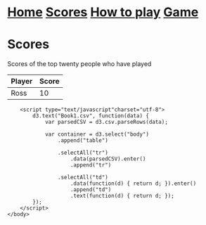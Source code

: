 <html>
<h1> <a href="https://hydra19.github.io/Hydra19.github.io/README.html">Home</a> <a href="https://hydra19.github.io/Hydra19.github.io/Scores.html">Scores</a> <a href="https://hydra19.github.io/Hydra19.github.io/howToPlay.html">How to play</a> <a href="https://hydra19.github.io/Hydra19.github.io/Game.html">Game</a> </h1>

<h1> Scores </h1>

Scores of the top twenty people who have played

|Player|Score|
|------|-----|
|Ross  | 10  |

<body>
        <!-- <script src="http://d3js.org/d3.v3.min.js"></script> -->
        <script src="d3.min.js?v=3.2.8"></script>

        <script type="text/javascript"charset="utf-8">
            d3.text("Book1.csv", function(data) {
                var parsedCSV = d3.csv.parseRows(data);

                var container = d3.select("body")
                    .append("table")

                    .selectAll("tr")
                        .data(parsedCSV).enter()
                        .append("tr")

                    .selectAll("td")
                        .data(function(d) { return d; }).enter()
                        .append("td")
                        .text(function(d) { return d; });
            });
        </script>
    </body>
</html>
